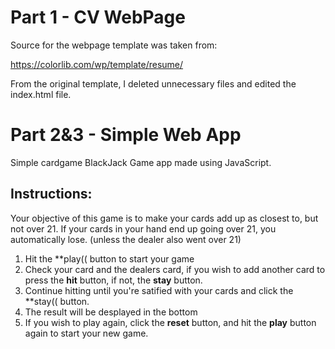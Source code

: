 # Part 1 - CV WebPage

Source for the webpage template was taken from:

https://colorlib.com/wp/template/resume/


From the original template, I deleted unnecessary files and edited the index.html file.

# Part 2&3 - Simple Web App

Simple cardgame BlackJack Game app made using JavaScript.

## Instructions: 

Your objective of this game is to make your cards add up as closest to, but not over 21.
If your cards in your hand end up going over 21, you automatically lose. (unless the dealer also went over 21)

1. Hit the **play(( button to start your game
2. Check your card and the dealers card, if you wish to add another card to press the **hit** button, if not, the **stay** button.
3. Continue hitting until you're satified with your cards and click the **stay(( button.
4. The result will be desplayed in the bottom
5. If you wish to play again, click the **reset** button, and hit the **play** button again to start your new game.

